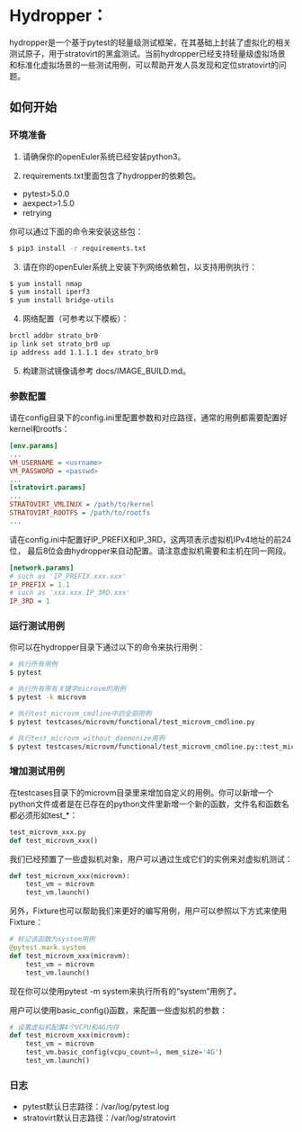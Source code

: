 # Hydropper：
hydropper是一个基于pytest的轻量级测试框架，在其基础上封装了虚拟化的相关测试原子，用于stratovirt的黑盒测试。当前hydropper已经支持轻量级虚拟场景和标准化虚拟场景的一些测试用例，可以帮助开发人员发现和定位stratovirt的问题。

## 如何开始

### 环境准备
1. 请确保你的openEuler系统已经安装python3。

2. requirements.txt里面包含了hydropper的依赖包。

- pytest>5.0.0
- aexpect>1.5.0
- retrying

你可以通过下面的命令来安装这些包：
```sh
$ pip3 install -r requirements.txt
```

3. 请在你的openEuler系统上安装下列网络依赖包，以支持用例执行：

```sh
$ yum install nmap
$ yum install iperf3
$ yum install bridge-utils
```

4. 网络配置（可参考以下模板）：

```sh
brctl addbr strato_br0
ip link set strato_br0 up
ip address add 1.1.1.1 dev strato_br0
```

5. 构建测试镜像请参考 docs/IMAGE_BUILD.md。

### 参数配置
请在config目录下的config.ini里配置参数和对应路径，通常的用例都需要配置好kernel和rootfs：
```ini
[env.params]
...
VM_USERNAME = <usrname>
VM_PASSWORD = <passwd>
...
[stratovirt.params]
...
STRATOVIRT_VMLINUX = /path/to/kernel
STRATOVIRT_ROOTFS = /path/to/rootfs
...
```

请在config.ini中配置好IP_PREFIX和IP_3RD，这两项表示虚拟机IPv4地址的前24位，
最后8位会由hydropper来自动配置。请注意虚拟机需要和主机在同一网段。

```ini
[network.params]
# such as 'IP_PREFIX.xxx.xxx'
IP_PREFIX = 1.1
# such as 'xxx.xxx.IP_3RD.xxx'
IP_3RD = 1
```

### 运行测试用例
你可以在hydropper目录下通过以下的命令来执行用例：
```sh
# 执行所有用例
$ pytest

# 执行所有带有关键字microvm的用例
$ pytest -k microvm

# 执行test_microvm_cmdline中的全部用例
$ pytest testcases/microvm/functional/test_microvm_cmdline.py

# 执行test_microvm_without_daemonize用例
$ pytest testcases/microvm/functional/test_microvm_cmdline.py::test_microvm_without_daemonize
```

### 增加测试用例
在testcases目录下的microvm目录里来增加自定义的用例。你可以新增一个python文件或者是在已存在的python文件里新增一个新的函数，文件名和函数名都必须形如test_*：
```python
test_microvm_xxx.py
def test_microvm_xxx()
```

我们已经预置了一些虚拟机对象，用户可以通过生成它们的实例来对虚拟机测试：
```python
def test_microvm_xxx(microvm):
    test_vm = microvm
    test_vm.launch()
```

另外，Fixture也可以帮助我们来更好的编写用例，用户可以参照以下方式来使用Fixture：
```python
# 标记该函数为system用例
@pytest.mark.system
def test_microvm_xxx(microvm):
    test_vm = microvm
    test_vm.launch()
```

现在你可以使用pytest -m system来执行所有的“system”用例了。

用户可以使用basic_config()函数，来配置一些虚拟机的参数：
```python
# 设置虚拟机配置4个VCPU和4G内存
def test_microvm_xxx(microvm):
    test_vm = microvm
    test_vm.basic_config(vcpu_count=4, mem_size='4G')
    test_vm.launch()
```

### 日志

- pytest默认日志路径：/var/log/pytest.log
- stratovirt默认日志路径：/var/log/stratovirt
